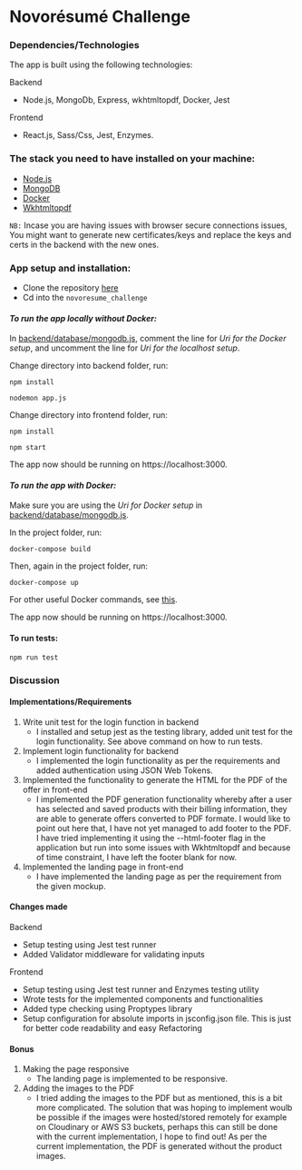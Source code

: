 # Novorésumé Challenge

### Dependencies/Technologies
The app is built using the following technologies:

Backend
- Node.js, MongoDb, Express, wkhtmltopdf, Docker, Jest

Frontend
- React.js, Sass/Css, Jest, Enzymes.

### The stack you need to have installed on your machine:
- [Node.js](https://nodejs.org/en/download/)
- [MongoDB](https://docs.mongodb.com/manual/installation/)
- [Docker](https://docs.docker.com/get-docker/)
- [Wkhtmltopdf](https://wkhtmltopdf.org/downloads.html)

`NB:` Incase you are having issues with browser secure connections issues, You might want to generate new certificates/keys and replace the keys and certs in the backend with the new ones. 

### App setup and installation:
- Clone the repository [here](https://github.com/hariclerry/novoresume_challenge/tree/novoresume-fullstack-challenge) 
- Cd into the `novoresume_challenge`

#### *To run the app locally without Docker:*

In [backend/database/mongodb.js](backend/database/mongodb.js), comment the line for *Uri for the Docker setup*, and uncomment the line for *Uri for the localhost setup*.

Change directory into backend folder, run:

```
npm install
```

```
nodemon app.js
```

Change directory into frontend folder, run:

```
npm install
```

```
npm start
```

The app now should be running on https://localhost:3000. 

#### *To run the app with Docker:*

Make sure you are using the *Uri for Docker setup* in [backend/database/mongodb.js](backend/database/mongodb.js).

In the project folder, run:
```
docker-compose build
```

Then, again in the project folder, run:
```
docker-compose up
```

For other useful Docker commands, see [this](https://docs.docker.com/engine/reference/commandline/docker/).

The app now should be running on https://localhost:3000.

#### To run tests:

```
npm run test
```

### Discussion

#### Implementations/Requirements
1. Write unit test for the login function in backend
   - I installed and setup jest as the testing library, added unit test for the login functionality. See above command on how to run tests.
2. Implement login functionality for backend 
   - I implemented the login functionality as per the requirements and added authentication using JSON Web Tokens.
3. Implemented the functionality to generate the HTML for the PDF of the offer in front-end
    - I implemented the PDF generation functionality whereby after a user has selected and saved products with their billing information, they are able to generate offers converted to PDF formate. I would like to point out here that, I have not yet managed to add footer to the PDF. I have tried implementing it using the --html-footer flag in the application but run into some issues with Wkhtmltopdf and because of time constraint, I have left the footer blank for now.
4. Implemented the landing page in front-end
   - I have implemented the landing page as per the requirement from the given mockup.

#### Changes made

Backend
- Setup testing using Jest test runner
- Added Validator middleware for validating inputs

Frontend
 - Setup testing using Jest test runner and Enzymes testing utility
 - Wrote tests for the implemented components and functionalities
 - Added type checking using Proptypes library
 - Setup configuration for absolute imports in jsconfig.json file. This is just for better code readability and easy Refactoring

 #### Bonus
 1. Making the page responsive
    - The landing page is implemented to be responsive.
2. Adding the images to the PDF 
    - I tried adding the images to the PDF but as mentioned, this is a bit more complicated. The solution that was hoping to implement woulb be possible if the images were hosted/stored remotely for example on Cloudinary or AWS S3 buckets, perhaps this can still be done with the current implementation, I hope to find out! As per the current implementation, the PDF is generated without the product images.
